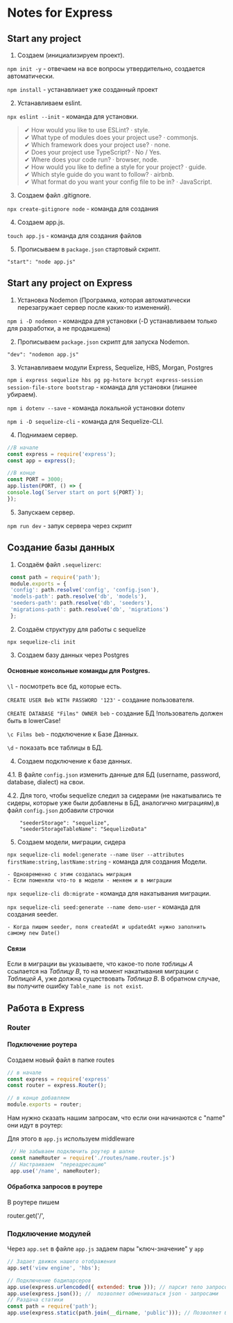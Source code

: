 # Notes for Express

## Start any project

1. Создаем (инициализируем проект). 
 
  `npm init -y` - отвечаем на все вопросы утвердительно, создается автоматически.  
  
   `npm install` - устанавлиает уже созданный проект
   
 2. Устанавливаем eslint. 

  `npx eslint --init` - команда для установки.   
  

> ✔ How would you like to use ESLint? · style.   
> ✔ What type of modules does your project use? · commonjs.   
> ✔ Which framework does your project use? · none.  
> ✔ Does your project use TypeScript? · No / Yes.  
> ✔ Where does your code run? · browser, node.  
> ✔ How would you like to define a style for your project? · guide.  
> ✔ Which style guide do you want to follow? · airbnb.  
> ✔ What format do you want your config file to be in? · JavaScript.  

3. Создаем файл .gitignore. 

`npx create-gitignore node` - команда для создания


4. Создаем app.js. 

`touch app.js` - команда для создания файлов 

5. Прописываем в `package.json` стартовый скрипт. 
```
"start": "node app.js" 
```


## Start any project on Express

1. Установка Nodemon (Программа, которая автоматически перезагружает сервер после каких-то изменений). 

`npm i -D nodemon` - командра для установки (-D устанавливаем только для разработки, а не продакшена)

2. Прописываем `package.json` скрипт для запуска Nodemon. 
```
"dev": "nodemon app.js" 
```
3. Устанавливаем модули Express, Sequelize, HBS, Morgan, Postgres 

`npm i express sequelize hbs pg pg-hstore bcrypt express-session session-file-store bootstrap` - команда для установки (лишнее убираем). 

`npm i dotenv --save` - команда локальной установки dotenv

`npm i -D sequelize-cli` - команда для Sequelize-CLI. 

4. Поднимаем сервер. 
```Javascript
//В начале
const express = require('express');
const app = express();

//В конце
const PORT = 3000;
app.listen(PORT, () => {
console.log(`Server start on port ${PORT}`);
});
```

5. Запускаем сервер. 

`npm run dev` - запук сервера через скрипт

## Создание базы данных

1. Cоздаём файл `.sequelizerc`:

```Javascript
 const path = require('path');
 module.exports = {
 'config': path.resolve('config', 'config.json'),
 'models-path': path.resolve('db', 'models'),
 'seeders-path': path.resolve('db', 'seeders'),
 'migrations-path': path.resolve('db', 'migrations')
 };
```

2. Cоздаём структуру для работы с sequelize 
 
  `npx sequelize-cli init` 

3.  Создаем базу данных через Postgres 

#### Основные консольные команды для Postgres. 

`\l` - посмотреть все бд, которые есть.

`CREATE USER Beb WITH PASSWORD '123'` - создание пользователя.

`CREATE DATABASE "Films" OWNER beb` - создание БД !пользователь должен быть в lowerCase! 

`\c Films beb` - подключение к Базе Данных.

`\d` - показать все таблицы в БД. 

4. Создаем подключение к базе данных. 

4.1. В файле `config.json` изменить данные для БД (username, password, database, dialect) на свои. 

4.2. Для того, чтобы sequelize следил за сидерами (не накатывались те сидеры, которые уже были добавлены в БД, аналогично миграциям),в файл `config.json` добавили строчки

```
    "seederStorage": "sequelize",
    "seederStorageTableName": "SequelizeData"
```

5. Создаем модели, миграции, сидера

 `npx sequelize-cli model:generate --name User --attributes firstName:string,lastName:string` - команда для создания Модели. 
 
    - Одновременно с этим создалась миграция
    - Если поменяли что-то в модели - меняем и в миграции 
    
  `npx sequelize-cli db:migrate` - команда для накатывания миграции. 
  
  `npx sequelize-cli seed:generate --name demo-user` - команда для создания seeder. 
  
    - Когда пишем seeder, поля createdAt и updatedAt нужно заполнить самому new Date()

#### Связи 

Если в миграции вы указываете, что какое-то поле _таблицы А_ ссылается на _Таблицу В_, то на момент накатывания миграции с _Таблицей А_, уже должна существовать _Таблица В_. В обратном случае, вы получите ошибку `Table_name is not exist`.

## Работа в Express 

### Router
#### Подключение роутера

Создаем новый файл в папке routes

```JavaScript
// в начале
const express = require('express'
const router = express.Router();

// в конце добавляем 
module.exports = router;
```

Нам нужно сказать нашим запросам, что если они начинаются с "name" они идут в роутер:

Для этого в `app.js` используем middleware

```JavaScript
 // Не забываем подключить роутер в шапке
 const nameRouter = require('./routes/name.router.js')
 // Настраиваем  "переадресацию"
 app.use('/name', nameRouter);   
```

#### Обработка запросов в роутере
В роутере пишем 

router.get('/',


### Подключение модулей

Через `app.set` в файле `app.js` задаем пары "ключ-значение" у `app`

```JavaScript
// Задает движок нашего отображения
app.set('view engine', 'hbs');

// Подключение бадипарсеров
app.use(express.urlencoded({ extended: true })); // парсит тело запросов
app.use(express.json()); //  позволяет обмениваться json - запросами
// Раздача статики
const path = require('path');
app.use(express.static(path.join(__dirname, 'public'))); // Позволяет браузеру получть доступ к файлам в папке  public (Нужно для клиентских скриптов, стилей и т.д.)
```

